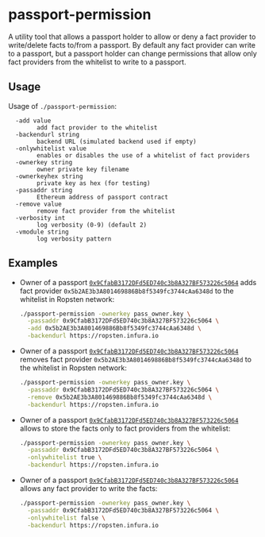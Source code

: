 # passport-permission

A utility tool that allows a passport holder to allow or deny a fact provider to write/delete facts to/from a passport.
By default any fact provider can write to a passport, but a passport holder can change permissions that allow only 
fact providers from the whitelist to write to a passport.

## Usage

Usage of `./passport-permission`:
```
  -add value
    	add fact provider to the whitelist
  -backendurl string
    	backend URL (simulated backend used if empty)
  -onlywhitelist value
    	enables or disables the use of a whitelist of fact providers
  -ownerkey string
    	owner private key filename
  -ownerkeyhex string
    	private key as hex (for testing)
  -passaddr string
    	Ethereum address of passport contract
  -remove value
    	remove fact provider from the whitelist
  -verbosity int
    	log verbosity (0-9) (default 2)
  -vmodule string
    	log verbosity pattern
```

## Examples

* Owner of a passport [`0x9CfabB3172DFd5ED740c3b8A327BF573226c5064`](https://ropsten.etherscan.io/address/0x9cfabb3172dfd5ed740c3b8a327bf573226c5064)
adds fact provider `0x5b2AE3b3A801469886Bb8f5349fc3744cAa6348d` to the whitelist in Ropsten network:

    ```bash
    ./passport-permission -ownerkey pass_owner.key \
      -passaddr 0x9CfabB3172DFd5ED740c3b8A327BF573226c5064 \
      -add 0x5b2AE3b3A801469886Bb8f5349fc3744cAa6348d \
      -backendurl https://ropsten.infura.io
    ```
    
* Owner of a passport [`0x9CfabB3172DFd5ED740c3b8A327BF573226c5064`](https://ropsten.etherscan.io/address/0x9cfabb3172dfd5ed740c3b8a327bf573226c5064)
removes fact provider `0x5b2AE3b3A801469886Bb8f5349fc3744cAa6348d` to the whitelist in Ropsten network:

    ```bash
    ./passport-permission -ownerkey pass_owner.key \
      -passaddr 0x9CfabB3172DFd5ED740c3b8A327BF573226c5064 \
      -remove 0x5b2AE3b3A801469886Bb8f5349fc3744cAa6348d \
      -backendurl https://ropsten.infura.io
    ```
    
* Owner of a passport [`0x9CfabB3172DFd5ED740c3b8A327BF573226c5064`](https://ropsten.etherscan.io/address/0x9cfabb3172dfd5ed740c3b8a327bf573226c5064)
allows to store the facts only to fact providers from the whitelist:

    ```bash
    ./passport-permission -ownerkey pass_owner.key \
      -passaddr 0x9CfabB3172DFd5ED740c3b8A327BF573226c5064 \
      -onlywhitelist true \
      -backendurl https://ropsten.infura.io
    ```
    
* Owner of a passport [`0x9CfabB3172DFd5ED740c3b8A327BF573226c5064`](https://ropsten.etherscan.io/address/0x9cfabb3172dfd5ed740c3b8a327bf573226c5064)
allows any fact provider to write the facts:

    ```bash
    ./passport-permission -ownerkey pass_owner.key \
      -passaddr 0x9CfabB3172DFd5ED740c3b8A327BF573226c5064 \
      -onlywhitelist false \
      -backendurl https://ropsten.infura.io
    ```